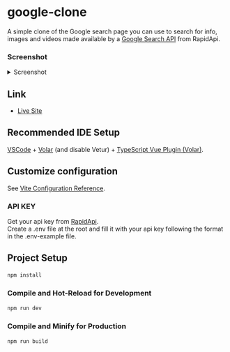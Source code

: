 # google-clone

A simple clone of the Google search page you can use to search for info, images and videos made available by a [Google Search API](https://rapidapi.com/tuangeek/api/seo-api) from RapidApi.


### Screenshot

<details>
<summary>Screenshot</summary>

![Screenshot of project](./goGGL.PNG)

</details>


## Link

- [Live Site](https://search-goggl.netlify.app/)


## Recommended IDE Setup

[VSCode](https://code.visualstudio.com/) + [Volar](https://marketplace.visualstudio.com/items?itemName=johnsoncodehk.volar) (and disable Vetur) + [TypeScript Vue Plugin (Volar)](https://marketplace.visualstudio.com/items?itemName=johnsoncodehk.vscode-typescript-vue-plugin).

## Customize configuration

See [Vite Configuration Reference](https://vitejs.dev/config/).


### API KEY
Get your api key from [RapidApi](https://rapidapi.com/apigeek/api/google-search3/). <br>
Create a .env file at the root and fill it with your api key following the format in the .env-example file.


## Project Setup

```sh
npm install
```

### Compile and Hot-Reload for Development

```sh
npm run dev
```

### Compile and Minify for Production

```sh
npm run build
```
